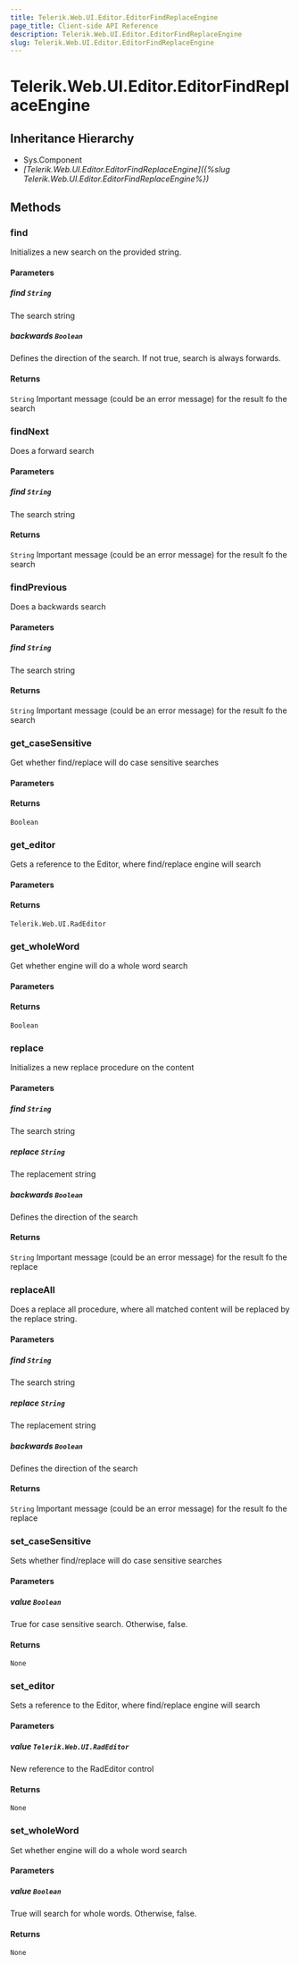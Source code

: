 ```yaml
---
title: Telerik.Web.UI.Editor.EditorFindReplaceEngine
page_title: Client-side API Reference
description: Telerik.Web.UI.Editor.EditorFindReplaceEngine
slug: Telerik.Web.UI.Editor.EditorFindReplaceEngine
---
```


# Telerik.Web.UI.Editor.EditorFindReplaceEngine

## Inheritance Hierarchy

* Sys.Component
* *[Telerik.Web.UI.Editor.EditorFindReplaceEngine]({%slug Telerik.Web.UI.Editor.EditorFindReplaceEngine%})*


## Methods

### find

Initializes a new search on the provided string.

#### Parameters

##### find `String`

The search string

##### backwards `Boolean`

Defines the direction of the search. If not true, search is always forwards.

#### Returns

`String` Important message (could be an error message) for the result fo the search

### findNext

Does a forward search

#### Parameters

##### find `String`

The search string

#### Returns

`String` Important message (could be an error message) for the result fo the search

### findPrevious

Does a backwards search

#### Parameters

##### find `String`

The search string

#### Returns

`String` Important message (could be an error message) for the result fo the search

### get_caseSensitive

Get whether find/replace will do case sensitive searches

#### Parameters

#### Returns

`Boolean`

### get_editor

Gets a reference to the Editor, where find/replace engine will search

#### Parameters

#### Returns

`Telerik.Web.UI.RadEditor`

### get_wholeWord

Get whether engine will do a whole word search

#### Parameters

#### Returns

`Boolean`

### replace

Initializes a new replace procedure on the content

#### Parameters

##### find `String`

The search string

##### replace `String`

The replacement string

##### backwards `Boolean`

Defines the direction of the search

#### Returns

`String` Important message (could be an error message) for the result fo the replace

### replaceAll

Does a replace all procedure, where all matched content will be replaced by the replace string.

#### Parameters

##### find `String`

The search string

##### replace `String`

The replacement string

##### backwards `Boolean`

Defines the direction of the search

#### Returns

`String` Important message (could be an error message) for the result fo the replace

### set_caseSensitive

Sets whether find/replace will do case sensitive searches

#### Parameters

##### value `Boolean`

True for case sensitive search. Otherwise, false.

#### Returns

`None`

### set_editor

Sets a reference to the Editor, where find/replace engine will search

#### Parameters

##### value `Telerik.Web.UI.RadEditor`

New reference to the RadEditor control

#### Returns

`None`

### set_wholeWord

Set whether engine will do a whole word search

#### Parameters

##### value `Boolean`

True will search for whole words. Otherwise, false.

#### Returns

`None`


